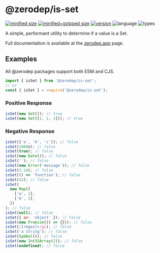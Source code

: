 # @zerodep/is-set

[![minified size](https://img.shields.io/bundlephobia/min/@zerodep/is-set?style=flat-square&color=blue)](https://bundlephobia.com/package/@zerodep/is-set)
[![minified+gzipped size](https://img.shields.io/bundlephobia/minzip/@zerodep/is-set?style=flat-square&color=blue)](https://bundlephobia.com/package/@zerodep/is-set)
[![version](https://img.shields.io/npm/v/@zerodep/is-set?style=flat-square&color=blue)](https://www.npmjs.com/package/@zerodep/is-set)
![language](https://img.shields.io/badge/typescript-100%25-blue?style=flat-square)
![types](https://img.shields.io/badge/types-included-blue?style=flat-square)

A simple, performant utility to determine if a value is a Set.

Full documentation is available at the [zerodep.app](http://zerodep.app/is/set) page.

## Examples

All @zerodep packages support both ESM and CJS.

```javascript
import { isSet } from '@zerodep/is-set';
// or
const { isSet } = require('@zerodep/is-set');
```

### Positive Response

```javascript
isSet(new Set()); // true
isSet(new Set([1, 2, 3])); // true
```

### Negative Response

```javascript
isSet(['a', 'b', 'c']); // false
isSet(1000n); // false
isSet(true); // false
isSet(new Date()); // false
isSet(''); // false
isSet(new Error('message')); // false
isSet(3.14); // false
isSet(() => 'function'); // false
isSet(42); // false
isSet(
  new Map([
    ['a', 1],
    ['b', 2],
  ])
); // false
isSet(null); // false
isSet({ an: 'object' }); // false
isSet(new Promise(() => {})); // false
isSet(/[regex]+/gi); // false
isSet('a string'); // false
isSet(Symbol()); // false
isSet(new Int32Array(2)); // false
isSet(undefined); // false
```
